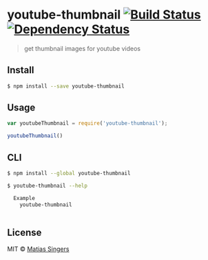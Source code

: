 # youtube-thumbnail [![Build Status](http://img.shields.io/travis/matiassingers/youtube-thumbnail.svg?style=flat-square)](https://travis-ci.org/matiassingers/youtube-thumbnail) [![Dependency Status](http://img.shields.io/gemnasium/matiassingers/youtube-thumbnail.svg?style=flat-square)](https://gemnasium.com/matiassingers/youtube-thumbnail)
> get thumbnail images for youtube videos

## Install

```sh
$ npm install --save youtube-thumbnail
```


## Usage

```js
var youtubeThumbnail = require('youtube-thumbnail');

youtubeThumbnail()

```


## CLI

```sh
$ npm install --global youtube-thumbnail
```

```sh
$ youtube-thumbnail --help

  Example
    youtube-thumbnail
    
```


## License

MIT © [Matias Singers](http://mts.io)
